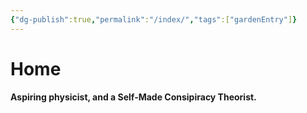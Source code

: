 ```yaml
---
{"dg-publish":true,"permalink":"/index/","tags":["gardenEntry"]}
---
```


# Home

**Aspiring physicist, and a Self-Made Consipiracy Theorist.**